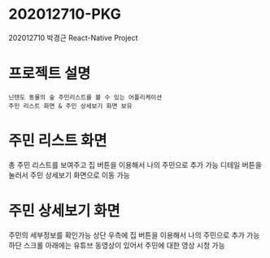 # 202012710-PKG
202012710 박경근 React-Native Project

# 프로젝트 설명
    닌텐도 동물의 숲 주민리스트를 볼 수 있는 어플리케이션
    주민 리스트 화면 & 주민 상세보기 화면 보유
    
# 주민 리스트 화면
  총 주민 리스트를 보여주고 집 버튼을 이용해서 나의 주민으로 추가 가능
  디테일 버튼을 눌러서 주민 상세보기 화면으로 이동 가능

# 주민 상세보기 화면
  주민의 세부정보를 확인가능
  상단 우측에 집 버튼을 이용해서 나의 주민으로 추가 가능
  하단 스크롤 아래에는 유튜브 동영상이 있어서 주민에 대한 영상 시청 가능
